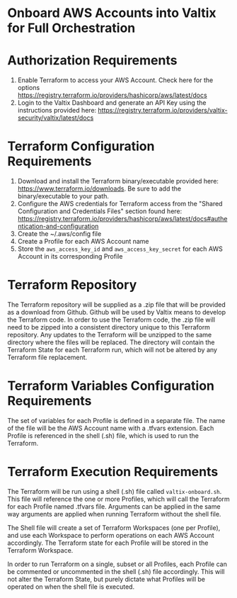 # Onboard AWS Accounts into Valtix for Full Orchestration

# Authorization Requirements
1. Enable Terraform to access your AWS Account. Check here for the options https://registry.terraform.io/providers/hashicorp/aws/latest/docs
1. Login to the Valtix Dashboard and generate an API Key using the instructions provided here: https://registry.terraform.io/providers/valtix-security/valtix/latest/docs

# Terraform Configuration Requirements
1. Download and install the Terraform binary/executable provided here: https://www.terraform.io/downloads.  Be sure to add the binary/executable to your path.
1. Configure the AWS credentials for Terraform access from the  "Shared Configuration and Credentials Files" section found here: https://registry.terraform.io/providers/hashicorp/aws/latest/docs#authentication-and-configuration
  1. Create the ~/.aws/config file
  1. Create a Profile for each AWS Account name
  1. Store the `aws_access_key_id` and `aws_access_key_secret` for each AWS Account in its corresponding Profile

# Terraform Repository
The Terraform repository will be supplied as a .zip file that will be provided as a download from Github.  Github will be used by Valtix means to develop the Terraform code.  In order to use the Terraform code, the .zip file will need to be zipped into a consistent directory unique to this Terraform repository.  Any updates to the Terraform will be unzipped to the same directory where the files will be replaced.  The directory will contain the Terraform State for each Terraform run, which will not be altered by any Terraform file replacement.

# Terraform Variables Configuration Requirements
The set of variables for each Profile is defined in a separate file.  The name of the file will be the AWS Account name with a .tfvars extension.  Each Profile is referenced in the shell (.sh) file, which is used to run the Terraform.

# Terraform Execution Requirements
The Terraform will be run using a shell (.sh) file called `valtix-onboard.sh`.  This file will reference the one or more Profiles, which will call the Terraform for each Profile named .tfvars file.  Arguments can be applied in the same way arguments are applied when running Terraform without the shell file.

The Shell file will create a set of Terraform Workspaces (one per Profile), and use each Workspace to perform operations on each AWS Account accordingly.  The Terraform state for each Profile will be stored in the Terraform Workspace.

In order to run Terraform on a single, subset or all Profiles, each Profile can be commented or uncommented in the shell (.sh) file accordingly.  This will not alter the Terraform State, but purely dictate what Profiles will be operated on when the shell file is executed.